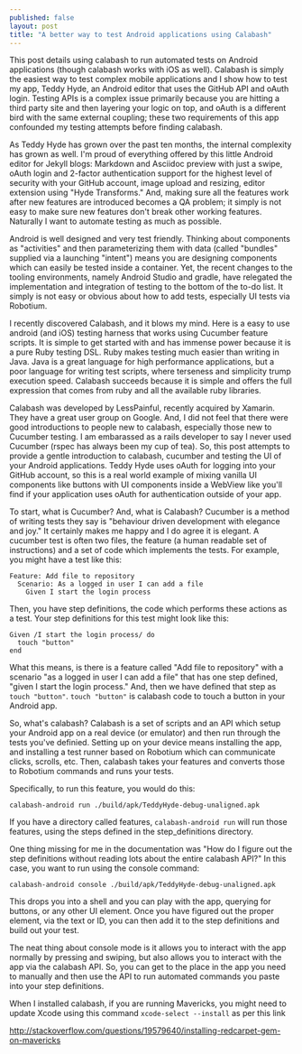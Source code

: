 ```yaml
---
published: false
layout: post
title: "A better way to test Android applications using Calabash"
---
```


This post details using calabash to run automated tests on Android applications (though calabash works with iOS as well). Calabash is simply the easiest way to test complex mobile applications and I show how to test my app, Teddy Hyde, an Android editor that uses the GitHub API and oAuth login. Testing APIs is a complex issue primarily because you are hitting a third party site and then layering your logic on top, and oAuth is a different bird with the same external coupling; these two requirements of this app confounded my testing attempts before finding calabash.

As Teddy Hyde has grown over the past ten months, the internal complexity has grown as well. I'm proud 
of everything offered by this little Android editor for Jekyll blogs: Markdown and Asciidoc preview with just
a swipe, oAuth login and 2-factor authentication support for the highest level of security with 
your GitHub account, image upload and resizing, editor extension using "Hyde Transforms." And, making sure 
all the features work after new features are introduced becomes a QA problem; it simply is not easy to make sure new features
don't break other working features. Naturally I want to automate testing as much as possible.

Android is well designed and very test friendly. Thinking about components as "activities" and then parameterizing them
with data (called "bundles" supplied via a launching "intent") means you are designing components which 
can easily be tested inside a container. Yet, the recent changes to the tooling environments, namely Android Studio and 
gradle, have relegated the implementation and integration of testing to the bottom of the to-do list. It simply
is not easy or obvious about how to add tests, especially UI tests via Robotium. 

I recently discovered Calabash, and it blows my mind. Here is a easy to use android (and iOS) testing harness
that works using Cucumber feature scripts. It is simple to get started with and has immense power because
it is a pure Ruby testing DSL. Ruby makes testing much easier than writing in Java. Java is a great language
for high performance applications, but a poor language for writing test scripts, where terseness and simplicity trump
execution speed. Calabash succeeds because it is simple and offers the full expression that comes from ruby and
all the available ruby libraries.

Calabash was developed by LessPainful, recently acquired by Xamarin. They have a great user group on Google. And, I did not feel that there were good introductions to people new to calabash, especially those new to Cucumber testing. I am
embarassed as a rails developer to say I never used Cucumber (rspec has always been my cup of tea). So, this post 
attempts to provide a gentle introduction to calabash, cucumber and testing the UI of your Android applications. Teddy
Hyde uses oAuth for logging into your GitHub account, so this is a real world example of mixing vanilla UI components
like buttons with UI components inside a WebView like you'll find if your application uses oAuth for authentication
outside of your app.

To start, what is Cucumber? And, what is Calabash? Cucumber is a method of writing tests they say is "behaviour driven
development with elegance and joy." It certainly makes me happy and I do agree it is elegant. A cucumber test is often
two files, the feature (a human readable set of instructions) and a set of code which implements the tests. For example, you 
might have a test like this:

    Feature: Add file to repository
      Scenario: As a logged in user I can add a file
        Given I start the login process

Then, you have step definitions, the code which performs these actions as a test. Your step definitions for this test might look 
like this:

    Given /I start the login process/ do
      touch "button"
    end

What this means, is there is a feature called "Add file to repository" with a scenario "as a logged in user I can add a file"
that has one step defined, "given I start the login process." And, then we have defined that step as `touch "button"`. 
`touch "button"` is calabash code to touch a button in your Android app.

So, what's calabash? Calabash is a set of scripts and an API which setup your Android app on a real device (or emulator) and then 
run through the tests you've definied. Setting up on your device means installing the app, and installing a test runner
based on Robotium which can communicate clicks, scrolls, etc. Then, calabash takes your features and converts those to
Robotium commands and runs your tests.

Specifically, to run this feature, you would do this:

    calabash-android run ./build/apk/TeddyHyde-debug-unaligned.apk

If you have a directory called features, `calabash-android run` will run those features, using the steps defined
in the step_definitions directory.

One thing missing for me in the documentation was "How do I figure out the step definitions without reading lots
about the entire calabash API?" In this case, you want to run using the console command:

    calabash-android console ./build/apk/TeddyHyde-debug-unaligned.apk

This drops you into a shell and you can play with the app, querying for buttons, or any other UI element. Once 
you have figured out the proper element, via the text or ID, you can then add it to the step definitions and 
build out your test.

The neat thing about console mode is it allows you to interact with the app normally by pressing and swiping, but also allows you to interact with the app via the calabash API. So, you can get to the place in the app you need to manually and then use the API to run automated commands you paste into your step definitions.

When I installed calabash, if you are running Mavericks, you might need to update Xcode using this command `xcode-select --install`
as per this link

http://stackoverflow.com/questions/19579640/installing-redcarpet-gem-on-mavericks



